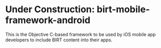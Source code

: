 Under Construction: birt-mobile-framework-android
=================================================

This is the Objective C-based framework to be used by iOS mobile app developers to include BIRT content into their apps.